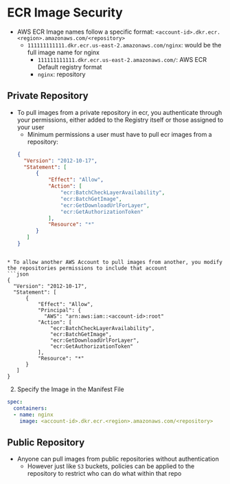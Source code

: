<h1>ECR Image Security</h1>
 
* AWS ECR Image names follow a specific format: `<account-id>.dkr.ecr.<region>.amazonaws.com/<repository>`
  - `111111111111.dkr.ecr.us-east-2.amazonaws.com/nginx`: would be the full image name for nginx
    * `111111111111.dkr.ecr.us-east-2.amazonaws.com/`: AWS ECR Default registry format
    * `nginx`: repository
<h2>Private Repository</h2>
 
* To pull images from a private repository in ecr, you authenticate through your permissions, either added to the Registry itself or those assigned to your user
  - Minimum permissions a user must have to pull ecr images from a repository:
  ```json
  {
    "Version": "2012-10-17",
    "Statement": [
        {
            "Effect": "Allow",
            "Action": [
                "ecr:BatchCheckLayerAvailability",
                "ecr:BatchGetImage",
                "ecr:GetDownloadUrlForLayer",
                "ecr:GetAuthorizationToken"
            ],
            "Resource": "*"
        }
     ]
  }
```

* To allow another AWS Account to pull images from another, you modify the repositories permissions to include that account
```json
{
  "Version": "2012-10-17",
  "Statement": [
      {
          "Effect": "Allow",
          "Principal": {
            "AWS": "arn:aws:iam::<account-id>:root"
          "Action": [
              "ecr:BatchCheckLayerAvailability",
              "ecr:BatchGetImage",
              "ecr:GetDownloadUrlForLayer",
              "ecr:GetAuthorizationToken"
          ],
          "Resource": "*"
      } 
   ]
}
```

2. Specify the Image in the Manifest File
  ```yml
  spec:
    containers:
    - name: nginx
      image: <account-id>.dkr.ecr.<region>.amazonaws.com/<repository>
  ```

<h2>Public Repository</h2>
 
* Anyone can pull images from public repositories without authentication
  - However just like `S3` buckets, policies can be applied to the repository to restrict who can do what within that repo
